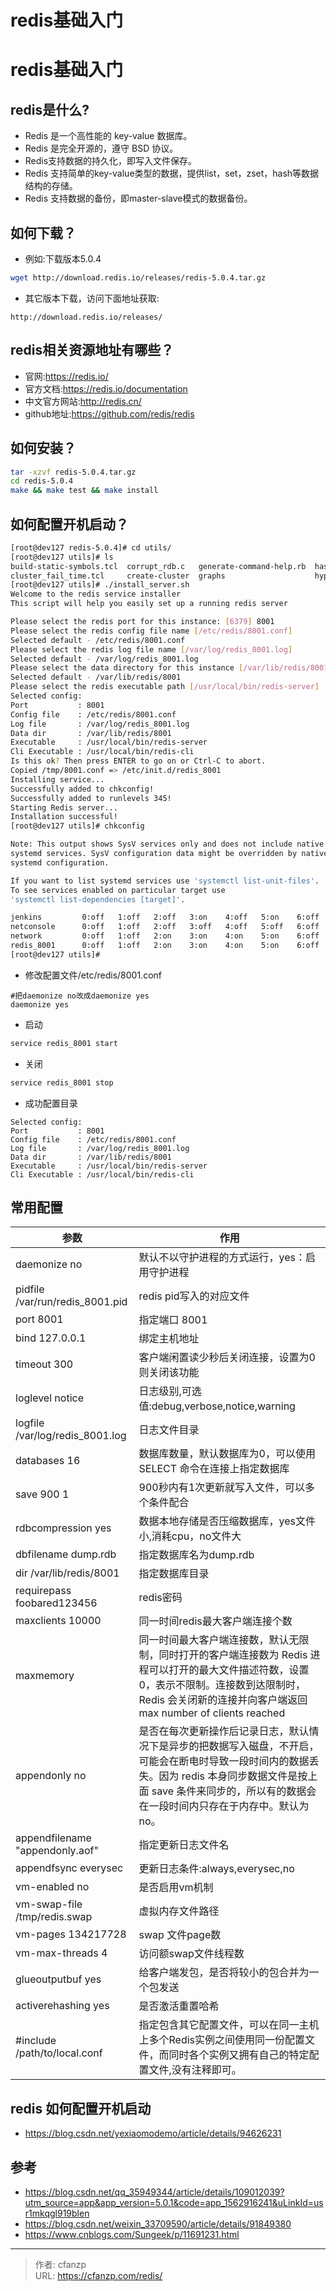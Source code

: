 # redis基础入门


# redis基础入门
## redis是什么?
- Redis 是一个高性能的 key-value 数据库。
- Redis 是完全开源的，遵守 BSD 协议。
- Redis支持数据的持久化，即写入文件保存。
- Redis 支持简单的key-value类型的数据，提供list，set，zset，hash等数据结构的存储。
- Redis 支持数据的备份，即master-slave模式的数据备份。

## 如何下载？
- 例如:下载版本5.0.4
```bash
wget http://download.redis.io/releases/redis-5.0.4.tar.gz
```
- 其它版本下载，访问下面地址获取:
```
http://download.redis.io/releases/
```

## redis相关资源地址有哪些？
- 官网:https://redis.io/
- 官方文档:https://redis.io/documentation
- 中文官方网站:http://redis.cn/
- github地址:https://github.com/redis/redis

## 如何安装？
```bash
tar -xzvf redis-5.0.4.tar.gz
cd redis-5.0.4
make && make test && make install
```

## 如何配置开机启动？
```bash
[root@dev127 redis-5.0.4]# cd utils/
[root@dev127 utils]# ls
build-static-symbols.tcl  corrupt_rdb.c   generate-command-help.rb  hashtable    install_server.sh  redis-copy.rb      redis_init_script.tpl  releasetools          whatisdoing.sh
cluster_fail_time.tcl     create-cluster  graphs                    hyperloglog  lru                redis_init_script  redis-sha1.rb          speed-regression.tcl
[root@dev127 utils]# ./install_server.sh 
Welcome to the redis service installer
This script will help you easily set up a running redis server

Please select the redis port for this instance: [6379] 8001
Please select the redis config file name [/etc/redis/8001.conf] 
Selected default - /etc/redis/8001.conf
Please select the redis log file name [/var/log/redis_8001.log] 
Selected default - /var/log/redis_8001.log
Please select the data directory for this instance [/var/lib/redis/8001] 
Selected default - /var/lib/redis/8001
Please select the redis executable path [/usr/local/bin/redis-server] 
Selected config:
Port           : 8001
Config file    : /etc/redis/8001.conf
Log file       : /var/log/redis_8001.log
Data dir       : /var/lib/redis/8001
Executable     : /usr/local/bin/redis-server
Cli Executable : /usr/local/bin/redis-cli
Is this ok? Then press ENTER to go on or Ctrl-C to abort.
Copied /tmp/8001.conf => /etc/init.d/redis_8001
Installing service...
Successfully added to chkconfig!
Successfully added to runlevels 345!
Starting Redis server...
Installation successful!
[root@dev127 utils]# chkconfig

Note: This output shows SysV services only and does not include native
systemd services. SysV configuration data might be overridden by native
systemd configuration.

If you want to list systemd services use 'systemctl list-unit-files'.
To see services enabled on particular target use
'systemctl list-dependencies [target]'.

jenkins         0:off   1:off   2:off   3:on    4:off   5:on    6:off
netconsole      0:off   1:off   2:off   3:off   4:off   5:off   6:off
network         0:off   1:off   2:on    3:on    4:on    5:on    6:off
redis_8001      0:off   1:off   2:on    3:on    4:on    5:on    6:off
[root@dev127 utils]# 
```
- 修改配置文件/etc/redis/8001.conf
```
#把daemonize no改成daemonize yes
daemonize yes
```

- 启动
```bash
service redis_8001 start
```
- 关闭
```bash
service redis_8001 stop
```

- 成功配置目录
```
Selected config:
Port           : 8001
Config file    : /etc/redis/8001.conf
Log file       : /var/log/redis_8001.log
Data dir       : /var/lib/redis/8001
Executable     : /usr/local/bin/redis-server
Cli Executable : /usr/local/bin/redis-cli
```

## 常用配置

参数 | 作用
--- | ---
daemonize no | 默认不以守护进程的方式运行，yes：启用守护进程
pidfile /var/run/redis_8001.pid | redis pid写入的对应文件
port 8001 | 指定端口 8001
bind 127.0.0.1 | 绑定主机地址
timeout 300 | 客户端闲置读少秒后关闭连接，设置为0则关闭该功能
loglevel notice | 日志级别,可选值:debug,verbose,notice,warning
logfile /var/log/redis_8001.log | 日志文件目录
databases 16 | 数据库数量，默认数据库为0，可以使用SELECT 命令在连接上指定数据库
save 900 1 | 900秒内有1次更新就写入文件，可以多个条件配合
rdbcompression yes | 数据本地存储是否压缩数据库，yes文件小,消耗cpu，no文件大
dbfilename dump.rdb | 指定数据库名为dump.rdb
dir /var/lib/redis/8001 | 指定数据库目录
requirepass foobared123456 | redis密码
maxclients 10000 | 同一时间redis最大客户端连接个数
maxmemory <bytes>  | 同一时间最大客户端连接数，默认无限制，同时打开的客户端连接数为 Redis 进程可以打开的最大文件描述符数，设置0，表示不限制。连接数到达限制时，Redis 会关闭新的连接并向客户端返回 max number of clients reached
appendonly no | 是否在每次更新操作后记录日志，默认情况下是异步的把数据写入磁盘，不开启，可能会在断电时导致一段时间内的数据丢失。因为 redis 本身同步数据文件是按上面 save 条件来同步的，所以有的数据会在一段时间内只存在于内存中。默认为 no。
appendfilename "appendonly.aof" | 指定更新日志文件名
appendfsync everysec |更新日志条件:always,everysec,no
vm-enabled no | 是否启用vm机制
vm-swap-file /tmp/redis.swap | 虚拟内存文件路径
vm-pages 134217728 | swap 文件page数
vm-max-threads 4 | 访问额swap文件线程数
glueoutputbuf yes | 给客户端发包，是否将较小的包合并为一个包发送
activerehashing yes | 是否激活重置哈希
#include /path/to/local.conf | 指定包含其它配置文件，可以在同一主机上多个Redis实例之间使用同一份配置文件，而同时各个实例又拥有自己的特定配置文件,没有注释即可。

## redis 如何配置开机启动
- https://blog.csdn.net/yexiaomodemo/article/details/94626231

## 参考
- https://blog.csdn.net/qq_35949344/article/details/109012039?utm_source=app&app_version=5.0.1&code=app_1562916241&uLinkId=usr1mkqgl919blen
- https://blog.csdn.net/weixin_33709590/article/details/91849380
- https://www.cnblogs.com/Sungeek/p/11691231.html


---

> 作者: cfanzp  
> URL: https://cfanzp.com/redis/  

